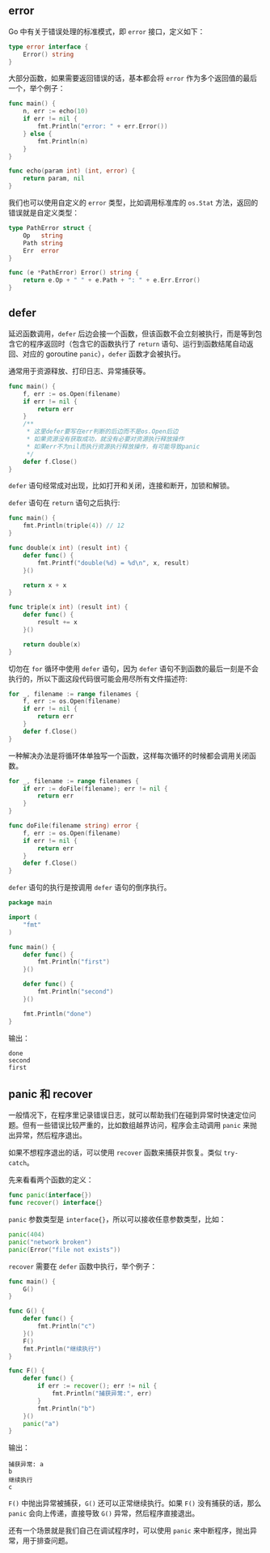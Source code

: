 ## error

Go 中有关于错误处理的标准模式，即 `error` 接口，定义如下：

```go
type error interface {
	Error() string
}
```

大部分函数，如果需要返回错误的话，基本都会将 `error` 作为多个返回值的最后一个，举个例子：

```go
func main() {
	n, err := echo(10)
	if err != nil {
		fmt.Println("error: " + err.Error())
	} else {
		fmt.Println(n)
	}
}

func echo(param int) (int, error) {
	return param, nil
}
```

我们也可以使用自定义的 `error` 类型，比如调用标准库的 `os.Stat` 方法，返回的错误就是自定义类型：

```go
type PathError struct {
	Op   string
	Path string
	Err  error
}

func (e *PathError) Error() string {
	return e.Op + " " + e.Path + ": " + e.Err.Error()
}
```

## defer

延迟函数调用，`defer` 后边会接一个函数，但该函数不会立刻被执行，而是等到包含它的程序返回时（包含它的函数执行了 `return` 语句、运行到函数结尾自动返回、对应的 goroutine `panic`），`defer` 函数才会被执行。

通常用于资源释放、打印日志、异常捕获等。

```go
func main() {
    f, err := os.Open(filename)
    if err != nil {
        return err
    }
    /**
     * 这里defer要写在err判断的后边而不是os.Open后边
     * 如果资源没有获取成功，就没有必要对资源执行释放操作
     * 如果err不为nil而执行资源执行释放操作，有可能导致panic
     */
    defer f.Close()
}
```

`defer` 语句经常成对出现，比如打开和关闭，连接和断开，加锁和解锁。

`defer` 语句在 `return` 语句之后执行:

```go
func main() {
	fmt.Println(triple(4)) // 12
}

func double(x int) (result int) {
	defer func() {
		fmt.Printf("double(%d) = %d\n", x, result)
	}()

	return x + x
}

func triple(x int) (result int) {
	defer func() {
		result += x
	}()

	return double(x)
}
```

切勿在 `for` 循环中使用 `defer` 语句，因为 `defer` 语句不到函数的最后一刻是不会执行的，所以下面这段代码很可能会用尽所有文件描述符:

```go
for _, filename := range filenames {
    f, err := os.Open(filename)
    if err != nil {
        return err
    }
    defer f.Close()
}
```

一种解决办法是将循环体单独写一个函数，这样每次循环的时候都会调用关闭函数。

```go
for _, filename := range filenames {
    if err := doFile(filename); err != nil {
        return err
    }
}

func doFile(filename string) error {
    f, err := os.Open(filename)
    if err != nil {
        return err
    }
    defer f.Close()
}
```

`defer` 语句的执行是按调用 `defer` 语句的倒序执行。

```go
package main

import (
	"fmt"
)

func main() {
	defer func() {
		fmt.Println("first")
	}()

	defer func() {
		fmt.Println("second")
	}()

	fmt.Println("done")
}
```

输出：

```
done
second
first
```

## panic 和 recover

一般情况下，在程序里记录错误日志，就可以帮助我们在碰到异常时快速定位问题。但有一些错误比较严重的，比如数组越界访问，程序会主动调用 `panic` 来抛出异常，然后程序退出。

如果不想程序退出的话，可以使用 `recover` 函数来捕获并恢复。类似 `try-catch`。

先来看看两个函数的定义：

```go
func panic(interface{})
func recover() interface{}
```

`panic` 参数类型是 `interface{}`，所以可以接收任意参数类型，比如：

```go
panic(404)
panic("network broken")
panic(Error("file not exists"))
```

`recover` 需要在 `defer` 函数中执行，举个例子：

```go
func main() {
	G()
}

func G() {
	defer func() {
		fmt.Println("c")
	}()
	F()
	fmt.Println("继续执行")
}

func F() {
	defer func() {
		if err := recover(); err != nil {
			fmt.Println("捕获异常:", err)
		}
		fmt.Println("b")
	}()
	panic("a")
}
```

输出：

```
捕获异常: a
b
继续执行
c
```

`F()` 中抛出异常被捕获，`G()` 还可以正常继续执行。如果 `F()` 没有捕获的话，那么 `panic` 会向上传递，直接导致 `G()` 异常，然后程序直接退出。

还有一个场景就是我们自己在调试程序时，可以使用 `panic` 来中断程序，抛出异常，用于排查问题。
